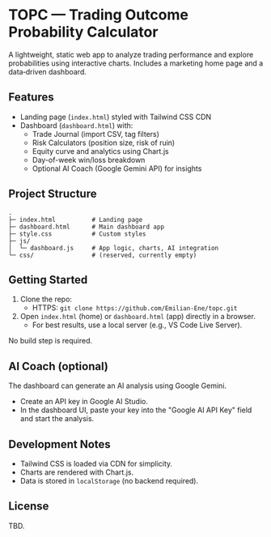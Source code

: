 # TOPC — Trading Outcome Probability Calculator

A lightweight, static web app to analyze trading performance and explore probabilities using interactive charts. Includes a marketing home page and a data‑driven dashboard.

## Features
- Landing page (`index.html`) styled with Tailwind CSS CDN
- Dashboard (`dashboard.html`) with:
  - Trade Journal (import CSV, tag filters)
  - Risk Calculators (position size, risk of ruin)
  - Equity curve and analytics using Chart.js
  - Day-of-week win/loss breakdown
  - Optional AI Coach (Google Gemini API) for insights

## Project Structure
```
.
├─ index.html          # Landing page
├─ dashboard.html      # Main dashboard app
├─ style.css           # Custom styles
├─ js/
│  └─ dashboard.js     # App logic, charts, AI integration
└─ css/                # (reserved, currently empty)
```

## Getting Started
1. Clone the repo:
   - HTTPS: `git clone https://github.com/Emilian-Ene/topc.git`
2. Open `index.html` (home) or `dashboard.html` (app) directly in a browser.
   - For best results, use a local server (e.g., VS Code Live Server).

No build step is required.

## AI Coach (optional)
The dashboard can generate an AI analysis using Google Gemini.
- Create an API key in Google AI Studio.
- In the dashboard UI, paste your key into the "Google AI API Key" field and start the analysis.

## Development Notes
- Tailwind CSS is loaded via CDN for simplicity.
- Charts are rendered with Chart.js.
- Data is stored in `localStorage` (no backend required).

## License
TBD.
